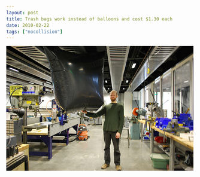 ```yaml
---
layout: post
title: Trash bags work instead of balloons and cost $1.30 each
date: 2010-02-22
tags: ["nocollision"]
---
```


[![](4376306891_8af1202f75.jpg)](http://www.flickr.com/photos/jeffreywarren/4376306891/)